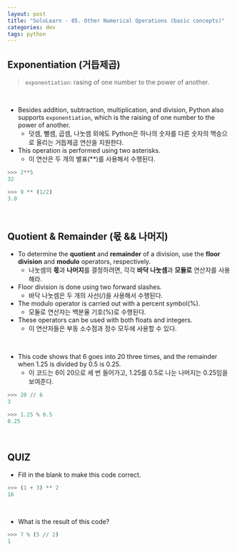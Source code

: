 ```yaml
---
layout: post
title: "SoloLearn - 05. Other Numerical Operations (basic concepts)"
categories: dev
tags: python
---
```


## Exponentiation (거듭제곱)

> `exponentiation`: rasing of one number to the power of another.

<br>

- Besides addition, subtraction, multiplication, and division, Python also supports `exponentiation`, which is the raising of one number to the power of another.
  - 덧셈, 뺄셈, 곱셈, 나눗셈 외에도 Python은 하나의 숫자를 다른 숫자의 멱승으로 올리는 거듭제곱 연산을 지원한다.
- This operation is performed using two asterisks.
  - 이 연산은 두 개의 별표(**)를 사용해서 수행된다.

```python
>>> 2**5
32

>>> 9 ** (1/2)
3.0
```

<br>

## Quotient & Remainder (몫 && 나머지)

- To determine the **quotient** and **remainder** of a division, use the **floor division** and **modulo** operators, respectively.
  - 나눗셈의 **몫**과 **나머지**를 결정하려면, 각각 **바닥 나눗셈**과 **모듈로** 연산자를 사용해라.
- Floor division is done using two forward slashes.
  - 바닥 나눗셈은 두 개의 사선(/)을 사용해서 수행된다.
- The modulo operator is carried out with a percent symbol(%).
  - 모듈로 연산자는 백분율 기호(%)로 수행된다.
- These operators can be used with both floats and integers.
  - 이 연산자들은 부동 소수점과 정수 모두에 사용할 수 있다.

<br>

- This code shows that 6 goes into 20 three times, and the remainder when 1.25 is divided by 0.5 is 0.25.
  - 이 코드는 6이 20으로 세 번 들어가고, 1.25를 0.5로 나눈 나머지는 0.25임을 보여준다.

```python
>>> 20 // 6
3

>>> 1.25 % 0.5
0.25
```

<br>

## QUIZ

- Fill in the blank to make this code correct.

```python
>>> (1 + 3) ** 2
16
```

<br>

- What is the result of this code?

```python
>>> 7 % (5 // 2)
1
```

<br>